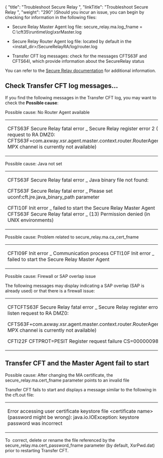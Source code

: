 {
    "title": "Troubleshoot Secure Relay ",
    "linkTitle": "Troubleshoot Secure Relay ",
    "weight": "290"
}Should you incur an issue, you can begin by checking for information in the following files:

-   Secure Relay Master Agent log file: secure\_relay.ma.log\_fname = C:\\cft35\\runtime\\log\\xsrMaster.log
-   Secure Relay Router Agent log file: located by default in the &lt;install\_dir>/SecureRelayRA/log/router.log
-   Transfer CFT log messages: check for the messages CFTS63F and CFTS64I, which provide information about the SecureRelay status

You can refer to the [Secure Relay documentation](https://docs.axway.com/bundle/SecureRelay_271_AdministratorsGuide_allOS_en_HTML5/page/Content/AxwayStartPageRA_admin.htm) for additional information.

## Check Transfer CFT log messages...

If you find the following messages in the Transfer CFT log, you may want to check the **Possible cause**:

Possible cause: No Router Agent available

<table cellspacing="0">
   <col/>
   <tbody>
      <tr>
         <td>
            <p>CFTS63F Secure Relay fatal error _ Secure Relay register error 2 (Error sending listen request to RA DMZ0: CFTS63F+com.axway.xsr.agent.master.context.router.RouterAgentContextException: MPX channel is currently not available) </p>
         </td>
      </tr>
   </tbody>
</table>

Possible cause: Java not set

<table cellspacing="0">
   <col/>
   <tbody>
      <tr>
         <td>
            <p>CFTS63F Secure Relay fatal error _ Java binary file not found: </p>
            <p>CFTS63F Secure Relay fatal error _ Please set uconf:cft.jre.java_binary_path parameter </p>
            <p>CFTI10F Init error _ failed to start the Secure Relay Master Agent CFTS63F Secure Relay fatal error _ (13) Permission denied (in UNIX environments)</p>
         </td>
      </tr>
   </tbody>
</table>

Possible cause: Problem related to secure\_relay.ma.ca\_cert\_fname

<table cellspacing="0">
   <col/>
   <tbody>
      <tr>
         <td>
            <p>CFTI09F Init error _ Communication process CFTI10F Init error _ failed to start the Secure Relay Master Agent</p>
         </td>
      </tr>
   </tbody>
</table>

Possible cause: Firewall or SAP overlap issue

The following messages may display indicating a SAP overlap (SAP is already used) or that there is a firewall issue:

<table cellspacing="0">
   <col/>
   <tbody>
      <tr>
         <td>
            <p>CFTCFTS63F Secure Relay fatal error _ Secure Relay register error 2 (Error sending listen request to RA DMZ0:</p>
            <p>CFTS63F+com.axway.xsr.agent.master.context.router.RouterAgentContextException: MPX channel is currently not available)</p>
            <p>CFTI22F CFTPROT=PESIT Register request failure CS=00000098</p>
         </td>
      </tr>
   </tbody>
</table>

## Transfer CFT and the Master Agent fail to start

Possible cause: After changing the MA certificate, the secure\_relay.ma.cert\_fname parameter points to an invalid file

Transfer CFT fails to start and displays a message similar to the following in the cft.out file:

<table cellspacing="0">
   <col/>
   <tbody>
      <tr>
         <td>
            <p>Error accessing user certificate keystore file &lt;certificate name&gt; (password might be wrong): java.io.IOException: keystore password was incorrect</p>
         </td>
      </tr>
   </tbody>
</table>

To  correct, delete or rename the file referenced by the secure\_relay.ma.cert\_password\_fname parameter (by default, XsrPwd.dat) prior to restarting Transfer CFT.
